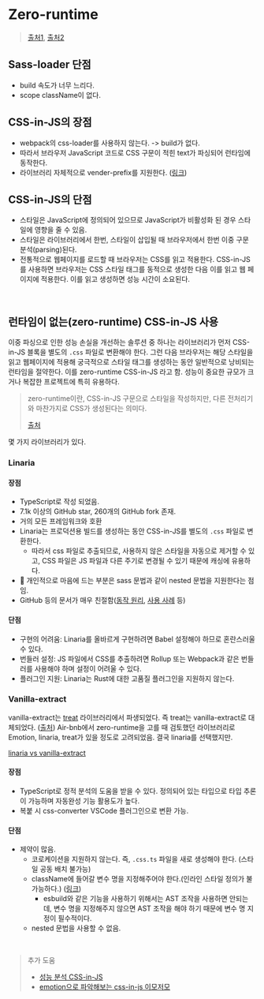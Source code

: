 # Zero-runtime

> [출처1](https://velog.io/@jhlee910609/sass-%EA%B1%B0%EB%91%AC%EB%82%B4%EA%B3%A0-css-in-js-%EC%82%AC%EC%9A%A9%ED%95%98%EA%B8%B0), [출처2](https://blog.logrocket.com/comparing-the-top-zero-runtime-css-in-js-libraries/)

## Sass-loader 단점

- build 속도가 너무 느리다.
- scope className이 없다.

## CSS-in-JS의 장점

- webpack의 css-loader를 사용하지 않는다. -> build가 없다.
- 따라서 브라우저 JavaScript 코드로 CSS 구문이 적힌 text가 파싱되어 런타임에 동작한다.
- 라이브러리 자체적으로 vender-prefix를 지원한다. ([링크](https://css-tricks.com/a-thorough-analysis-of-css-in-js/#aa-automatic-vendor-prefixes))

## CSS-in-JS의 단점

- 스타일은 JavaScript에 정의되어 있으므로 JavaScript가 비활성화 된 경우 스타일에 영향을 줄 수 있음.
- 스타일은 라이브러리에서 한번, 스타일이 삽입될 때 브라우저에서 한번 이중 구문 분석(parsing)된다.
- 전통적으로 웹페이지를 로드할 때 브라우저는 CSS를 읽고 적용한다. CSS-in-JS를 사용하면 브라우저는 CSS 스타일 태그를 동적으로 생성한 다음 이를 읽고 웹 페이지에 적용한다. 이를 읽고 생성하면 성능 시간이 소요된다.

<br/>

## 런타임이 없는(zero-runtime) CSS-in-JS 사용

이중 파싱으로 인한 성능 손실을 개선하는 솔루션 중 하나는 라이브러리가 먼저 CSS-in-JS 블록을 별도의 `.css` 파일로 변환해야 한다. 그런 다음 브라우저는 해당 스타일을 읽고 웹페이지에 적용해 궁극적으로 스타일 태그를 생성하는 동안 일반적으로 낭비되는 런타임을 절약한다. 이를 zero-runtime CSS-in-JS 라고 함. 성능이 중요한 규모가 크거나 복잡한 프로젝트에 특히 유용하다.

> zero-runtime이란, CSS-in-JS 구문으로 스타일을 작성하지만, 다른 전처리기와 마찬가지로 CSS가 생성된다는 의미다.
>
> [출처](https://css-tricks.com/the-unseen-performance-costs-of-modern-css-in-js-libraries/)

몇 가지 라이브러리가 있다.

### Linaria

#### 장점

- TypeScript로 작성 되었음.
- 7.1k 이상의 GitHub star, 260개의 GitHub fork 존재.
- 거의 모든 프레임워크와 호환
- Linaria는 프로덕션용 빌드를 생성하는 동안 CSS-in-JS를 별도의 `.css` 파일로 변환한다.
  - 따라서 css 파일로 추출되므로, 사용하지 않은 스타일을 자동으로 제거할 수 있고, CSS 파일은 JS 파일과 다른 주기로 변경될 수 있기 때문에 캐싱에 유용하다.
- 📌 개인적으로 마음에 드는 부분은 sass 문법과 같이 nested 문법을 지원한다는 점임.
- GitHub 등의 문서가 매우 친절함([동작 원리](https://github.com/callstack/linaria/blob/master/docs/BENEFITS.md), [사용 사례](https://medium.com/airbnb-engineering/airbnbs-trip-to-linaria-dc169230bd12) 등)

#### 단점

- 구현의 어려움: Linaria를 올바르게 구현하려면 Babel 설정해야 하므로 혼란스러울 수 있다.
- 번들러 설정: JS 파일에서 CSS를 추출하려면 Rollup 또는 Webpack과 같은 번들러를 사용해야 하며 설정이 어려울 수 있다.
- 플러그인 지원: Linaria는 Rust에 대한 고품질 플러그인을 지원하지 않는다.

### Vanilla-extract

vanilla-extract는 [treat](https://github.com/seek-oss/treat) 라이브러리에서 파생되었다. 즉 treat는 vanilla-extract로 대체되었다. ([출처](https://github.com/andreipfeiffer/css-in-js#treat)) Air-bnb에서 zero-runtime을 고를 때 검토했던 라이브러리로 Emotion, linaria, treat가 있을 정도로 고려되었음. 결국 linaria를 선택했지만.

[linaria vs vanilla-extract](https://github.com/silviogutierrez/reactivated/discussions/139)

#### 장점

- TypeScript로 정적 분석의 도움을 받을 수 있다. 정의되어 있는 타입으로 타입 추론이 가능하며 자동완성 기능 활용도가 높다.
- 복붙 시 css-converter VSCode 플러그인으로 변환 가능.

#### 단점

- 제약이 많음.
  - 코로케이션을 지원하지 않는다. 즉, `.css.ts` 파일을 새로 생성해야 한다. (스타일 공동 배치 불가능)
  - className에 들어갈 변수 명을 지정해주어야 한다.(인라인 스타일 정의가 불가능하다.) ([링크](https://github.com/vanilla-extract-css/vanilla-extract/discussions/500))
    - esbuild와 같은 기능을 사용하기 위해서는 AST 조작을 사용하면 안되는데, 변수 명을 지정해주지 않으면 AST 조작을 해야 하기 때문에 변수 명 지정이 필수적이다.
  - nested 문법을 사용할 수 없음.

<br/>

> 추가 도움
>
> - [성능 분석 CSS-in-JS](https://css-tricks.com/a-thorough-analysis-of-css-in-js/)
> - [emotion으로 파악해보는 css-in-js 이모저모](https://ideveloper2.dev/blog/2022-01-25--emotion%EC%9C%BC%EB%A1%9C-%ED%8C%8C%EC%95%85%ED%95%B4%EB%B3%B4%EB%8A%94-css-in-js%EC%9D%98-%EC%9D%B4%EB%AA%A8%EC%A0%80%EB%AA%A8/)
